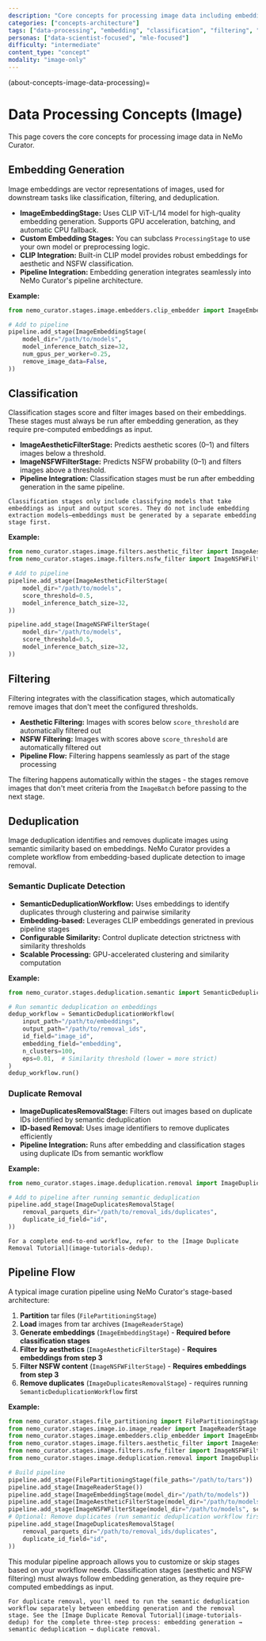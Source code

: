 ```yaml
---
description: "Core concepts for processing image data including embedding generation, classification, filtering, and deduplication"
categories: ["concepts-architecture"]
tags: ["data-processing", "embedding", "classification", "filtering", "deduplication", "gpu-accelerated", "pipeline"]
personas: ["data-scientist-focused", "mle-focused"]
difficulty: "intermediate"
content_type: "concept"
modality: "image-only"
---
```


(about-concepts-image-data-processing)=

# Data Processing Concepts (Image)

This page covers the core concepts for processing image data in NeMo Curator.

## Embedding Generation

Image embeddings are vector representations of images, used for downstream tasks like classification, filtering, and deduplication.

- **ImageEmbeddingStage:** Uses CLIP ViT-L/14 model for high-quality embedding generation. Supports GPU acceleration, batching, and automatic CPU fallback.
- **Custom Embedding Stages:** You can subclass `ProcessingStage` to use your own model or preprocessing logic.
- **CLIP Integration:** Built-in CLIP model provides robust embeddings for aesthetic and NSFW classification.
- **Pipeline Integration:** Embedding generation integrates seamlessly into NeMo Curator's pipeline architecture.

**Example:**

```python
from nemo_curator.stages.image.embedders.clip_embedder import ImageEmbeddingStage

# Add to pipeline
pipeline.add_stage(ImageEmbeddingStage(
    model_dir="/path/to/models",
    model_inference_batch_size=32,
    num_gpus_per_worker=0.25,
    remove_image_data=False,
))
```

## Classification

Classification stages score and filter images based on their embeddings. These stages must always be run after embedding generation, as they require pre-computed embeddings as input.

- **ImageAestheticFilterStage:** Predicts aesthetic scores (0–1) and filters images below a threshold.
- **ImageNSFWFilterStage:** Predicts NSFW probability (0–1) and filters images above a threshold.
- **Pipeline Integration:** Classification stages must be run after embedding generation in the same pipeline.

```{note}
Classification stages only include classifying models that take embeddings as input and output scores. They do not include embedding extraction models—embeddings must be generated by a separate embedding stage first.
```

**Example:**

```python
from nemo_curator.stages.image.filters.aesthetic_filter import ImageAestheticFilterStage
from nemo_curator.stages.image.filters.nsfw_filter import ImageNSFWFilterStage

# Add to pipeline
pipeline.add_stage(ImageAestheticFilterStage(
    model_dir="/path/to/models",
    score_threshold=0.5,
    model_inference_batch_size=32,
))

pipeline.add_stage(ImageNSFWFilterStage(
    model_dir="/path/to/models", 
    score_threshold=0.5,
    model_inference_batch_size=32,
))
```

## Filtering

Filtering integrates with the classification stages, which automatically remove images that don't meet the configured thresholds.

- **Aesthetic Filtering:** Images with scores below `score_threshold` are automatically filtered out
- **NSFW Filtering:** Images with scores above `score_threshold` are automatically filtered out  
- **Pipeline Flow:** Filtering happens seamlessly as part of the stage processing

The filtering happens automatically within the stages - the stages remove images that don't meet criteria from the `ImageBatch` before passing to the next stage.

## Deduplication

Image deduplication identifies and removes duplicate images using semantic similarity based on embeddings. NeMo Curator provides a complete workflow from embedding-based duplicate detection to image removal.

### Semantic Duplicate Detection

- **SemanticDeduplicationWorkflow:** Uses embeddings to identify duplicates through clustering and pairwise similarity
- **Embedding-based:** Leverages CLIP embeddings generated in previous pipeline stages
- **Configurable Similarity:** Control duplicate detection strictness with similarity thresholds
- **Scalable Processing:** GPU-accelerated clustering and similarity computation

**Example:**

```python
from nemo_curator.stages.deduplication.semantic import SemanticDeduplicationWorkflow

# Run semantic deduplication on embeddings
dedup_workflow = SemanticDeduplicationWorkflow(
    input_path="/path/to/embeddings",
    output_path="/path/to/removal_ids",
    id_field="image_id",
    embedding_field="embedding",
    n_clusters=100,
    eps=0.01,  # Similarity threshold (lower = more strict)
)
dedup_workflow.run()
```

### Duplicate Removal

- **ImageDuplicatesRemovalStage:** Filters out images based on duplicate IDs identified by semantic deduplication
- **ID-based Removal:** Uses image identifiers to remove duplicates efficiently
- **Pipeline Integration:** Runs after embedding and classification stages using duplicate IDs from semantic workflow

**Example:**

```python
from nemo_curator.stages.image.deduplication.removal import ImageDuplicatesRemovalStage

# Add to pipeline after running semantic deduplication
pipeline.add_stage(ImageDuplicatesRemovalStage(
    removal_parquets_dir="/path/to/removal_ids/duplicates",
    duplicate_id_field="id",
))
```

```{seealso}
For a complete end-to-end workflow, refer to the [Image Duplicate Removal Tutorial](image-tutorials-dedup).
```

## Pipeline Flow

A typical image curation pipeline using NeMo Curator's stage-based architecture:

1. **Partition** tar files (`FilePartitioningStage`)
2. **Load** images from tar archives (`ImageReaderStage`)
3. **Generate embeddings** (`ImageEmbeddingStage`) - **Required before classification stages**
4. **Filter by aesthetics** (`ImageAestheticFilterStage`) - **Requires embeddings from step 3**
5. **Filter NSFW content** (`ImageNSFWFilterStage`) - **Requires embeddings from step 3**
6. **Remove duplicates** (`ImageDuplicatesRemovalStage`) - requires running `SemanticDeduplicationWorkflow` first

**Example:**

```python
from nemo_curator.stages.file_partitioning import FilePartitioningStage
from nemo_curator.stages.image.io.image_reader import ImageReaderStage
from nemo_curator.stages.image.embedders.clip_embedder import ImageEmbeddingStage
from nemo_curator.stages.image.filters.aesthetic_filter import ImageAestheticFilterStage
from nemo_curator.stages.image.filters.nsfw_filter import ImageNSFWFilterStage
from nemo_curator.stages.image.deduplication.removal import ImageDuplicatesRemovalStage

# Build pipeline
pipeline.add_stage(FilePartitioningStage(file_paths="/path/to/tars"))
pipeline.add_stage(ImageReaderStage())
pipeline.add_stage(ImageEmbeddingStage(model_dir="/path/to/models"))
pipeline.add_stage(ImageAestheticFilterStage(model_dir="/path/to/models", score_threshold=0.5))
pipeline.add_stage(ImageNSFWFilterStage(model_dir="/path/to/models", score_threshold=0.5))
# Optional: Remove duplicates (run semantic deduplication workflow first)
pipeline.add_stage(ImageDuplicatesRemovalStage(
    removal_parquets_dir="/path/to/removal_ids/duplicates",
    duplicate_id_field="id",
))
```

This modular pipeline approach allows you to customize or skip stages based on your workflow needs. Classification stages (aesthetic and NSFW filtering) must always follow embedding generation, as they require pre-computed embeddings as input.

```{note}
For duplicate removal, you'll need to run the semantic deduplication workflow separately between embedding generation and the removal stage. See the [Image Duplicate Removal Tutorial](image-tutorials-dedup) for the complete three-step process: embedding generation → semantic deduplication → duplicate removal.
```
